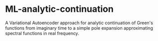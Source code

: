 # ML-analytic-continuation
A Variational Autoencoder approach for analytic continuation of Green's functions from imaginary time to a simple pole expansion approximating spectral functions in real frequency.
